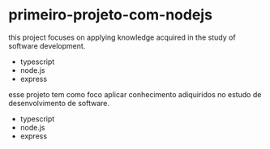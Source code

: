 # primeiro-projeto-com-nodejs

this project focuses on applying knowledge acquired in the study of software development.
 - typescript
 - node.js
 - express



esse projeto tem como foco aplicar conhecimento adiquiridos no estudo de desenvolvimento de software.
 - typescript
 - node.js
 - express

